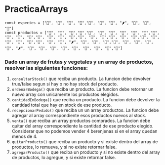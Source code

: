 # PracticaArrays

```
const especies = ["🍋", "🍒", "🍑", "🥥","🥑", "🥔", "🌽", "🌶️", "🍄", "🥦", "🍆"]
const productos = ["🍋", "🍒", "🍑","🍒","🍒", "🥥", "🍋", "🍋", "🍒", "🍑","🍋", "🍋", "🍑", "🥥","🍋", "🍒", "🍑", "🥥","🍋", "🍒", "🍑","🍋", "🍋", "🥥","🍋", "🍒", "🍑", "🥥", "🥥","🥑", "🥔", "🌽", "🌶️", "🍄", "🥦", "🍆","🥑", "🥔", "🌽", "🥔", "🌽", "🌶️", "🍄", "🥦", "🍆", "🍄", "🥦", "🍆", "🥦", "🍆","🥑"]
```

### Dado un array de frutas y vegetales y un array de productos, resolver las siguientes funciones:

1) ```consultarStock()``` que reciba un producto. La funcion debe devolver true/false segun si hay o no hay stock del producto.
2) ```ordenarBodega()``` que reciba un producto. La funcion debe retornar un nuevo array con unicamente los productos elegidos.
3) ```cantidadEnBodega()``` que reciba un producto. La funcion debe devolver la cantidad total que hay en stock de ese producto.
4) ```recepcionarPedido()``` que reciba un un array productos. La funcion debe agregar al array correspondiente esos productos nuevos al stock.
5) ```venta()``` que reciba un array productos comprados. La funcion debe quitar del array correspondiente la cantidad de ese producto elegido. Considerar que no podemos vender 4 berenjenas si en el array quedan menos de 4.
6) ```quitarProducto()``` que reciba un producto y si existe dentro del array de productos, lo remueva, y si no existe retornar false.
7) ```agregarProducto()``` que reciba un producto y si no existe dentro del array de productos, lo agregue, y si existe retornar false.
